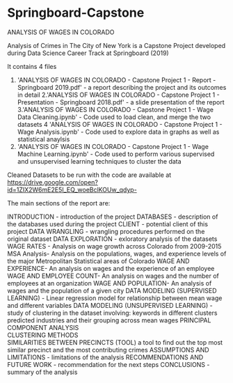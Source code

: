# Springboard-Capstone
ANALYSIS OF WAGES IN COLORADO

Analysis of Crimes in The City of New York is a Capstone Project developed during Data Science Career Track at Springboard (2019)

It contains 4 files


1. 'ANALYSIS OF WAGES IN COLORADO - Capstone Project 1 - Report - Springboard 2019.pdf' - a report describing the project and its outcomes in detail
2.'ANALYSIS OF WAGES IN COLORADO - Capstone Project 1 -  Presentation - Springboard 2018.pdf' - a slide presentation of the report 
3.'ANALYSIS OF WAGES IN COLORADO   - Capstone Project 1 - Wage Data Cleaning.ipynb' - Code used to load clean, and merge the two datasets
4 'ANALYSIS OF WAGES IN COLORADO  - Capstone Project 1 - Wage Analysis.ipynb' - Code used to explore data in graphs as well as statistical anaylsis
5. 'ANALYSIS OF WAGES IN COLORADO  - Capstone Project 1 - Wage Machine Learning.ipynb' - Code used to perform various supervised and unsupervised learning techniques to cluster the data


Cleaned Datasets to be run with the code are available at
https://drive.google.com/open?id=1ZIX2W6mE2E5I_EQ_woeBclKOUw_qdyp-


The main sections of the report are:


INTRODUCTION - introduction of the project
DATABASES - description of the databases used during the project
CLIENT - potential client of this project
DATA WRANGLING - wrangling procedures performed on the original dataset
DATA EXPLORATION - exloratory analysis of the datasets
WAGE RATES - Analysis on wage growth across Colorado from 2009-2015
MSA Analysis- Analysis on the populations, wages, and experience levels of the major Metropolitan Statistical areas of Colorado
WAGE AND EXPERIENCE- An analysis on wages and the experience of an employee
WAGE AND EMPLOYEE COUNT- An analysis on wages and the number of employees at an organization
WAGE AND POPULATION- An analysis of wages and the population of a given city
DATA MODELING (SUPERVISED LEARNING)	- Linear regression model for relationship between mean wage and different variables
DATA MODELING (UNSUPERVISED LEARNING) - study of clustering in the dataset involving: 
	keywords in different clusters
  predicted industries and their grouping across mean wages
		PRINCIPAL COMPONENT ANALYSIS	
		CLUSTERING METHODS	
	SIMILARITIES BETWEEN PRECINCTS (TOOL) a tool to find out the top most similar precinct and the most contributing crimes 
ASSUMPTIONS AND LIMITATIONS	- limitations of the analysis
RECOMMENDATIONS AND FUTURE WORK	- recommendation for the next steps
CONCLUSIONS - summary of the analysis
